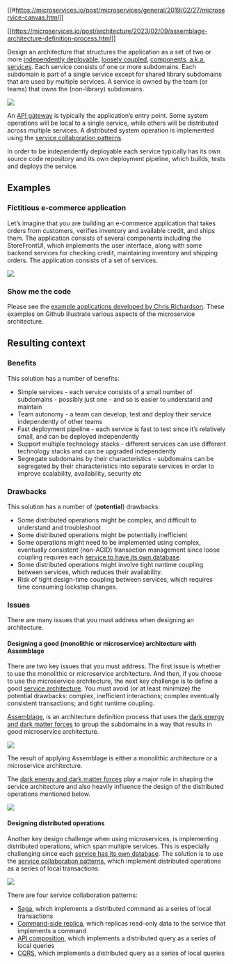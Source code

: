 [[#https://microservices.io/post/microservices/general/2019/02/27/microservice-canvas.html]]

[[https://microservices.io/post/architecture/2023/02/09/assemblage-architecture-definition-process.html]]

Design an architecture that structures the application as a set of two or more [independently deployable](https://microservices.io/post/architecture/2022/05/04/microservice-architecture-essentials-deployability.html), [loosely coupled](https://microservices.io/post/architecture/2023/03/28/microservice-architecture-essentials-loose-coupling.html), [components, a.k.a. services](https://microservices.io/post/microservices/general/2019/02/16/whats-a-service-part-1.html). Each service consists of one or more subdomains. Each subdomain is part of a single service except for shared library subdomains that are used by multiple services. A service is owned by the team (or teams) that owns the (non-library) subdomains.

![](https://microservices.io/i/posts/microservices-teams-subdomains.png)

An [API gateway](https://microservices.io/patterns/apigateway.html) is typically the application’s entry point. Some system operations will be local to a single service, while others will be distributed across multiple services. A distributed system operation is implemented using the [service collaboration patterns](https://microservices.io/post/patterns/2023/07/29/service-collaboration-patterns.html).

In order to be independently deployable each service typically has its own source code repository and its own deployment pipeline, which builds, tests and deploys the service.

## Examples

### Fictitious e-commerce application

Let’s imagine that you are building an e-commerce application that takes orders from customers, verifies inventory and available credit, and ships them. The application consists of several components including the StoreFrontUI, which implements the user interface, along with some backend services for checking credit, maintaining inventory and shipping orders. The application consists of a set of services.

![](https://microservices.io/i/Microservice_Architecture.png)


### Show me the code

Please see the [example applications developed by Chris Richardson](http://eventuate.io/exampleapps.html). These examples on Github illustrate various aspects of the microservice architecture.


## Resulting context

### Benefits

This solution has a number of benefits:

- Simple services - each service consists of a small number of subdomains - possibly just one - and so is easier to understand and maintain
- Team autonomy - a team can develop, test and deploy their service independently of other teams
- Fast deployment pipeline - each service is fast to test since it’s relatively small, and can be deployed independently
- Support multiple technology stacks - different services can use different technology stacks and can be upgraded independently
- Segregate subdomains by their characteristics - subdomains can be segregated by their characteristics into separate services in order to improve scalability, availability, security etc

### Drawbacks

This solution has a number of (**potential**) drawbacks:

- Some distributed operations might be complex, and difficult to understand and troubleshoot
- Some distributed operations might be potentially inefficient
- Some operations might need to be implemented using complex, eventually consistent (non-ACID) transaction management since loose coupling requires each [service to have its own database](https://microservices.io/patterns/data/database-per-service.html).
- Some distributed operations might involve tight runtime coupling between services, which reduces their availability.
- Risk of tight design-time coupling between services, which requires time consuming lockstep changes.

### Issues

There are many issues that you must address when designing an architecture.
#### Designing a good (monolithic or microservice) architecture with Assemblage

There are two key issues that you must address. The first issue is whether to use the monolithic or microservice architecture. And then, if you choose to use the microservice architecture, the next key challenge is to define a good [service architecture](https://microservices.io/post/architecture/2023/09/19/assemblage-part-3-whats-a-service-architecture.html). You must avoid (or at least minimize) the potential drawbacks: complex, inefficient interactions; complex eventually consistent transactions; and tight runtime coupling.

[Assemblage](https://microservices.io/post/architecture/2023/02/09/assemblage-architecture-definition-process.html), is an architecture definition process that uses the [dark energy and dark matter forces](https://microservices.io/post/architecture/2023/03/26/dark-energy-dark-matter-force-descriptions.html) to group the subdomains in a way that results in good microservice architecture.

[![](https://microservices.io/i/posts/assemblage-overview/Defining_Microservice_Architecture_V2.png)](https://microservices.io/post/architecture/2023/02/09/assemblage-architecture-definition-process.html)

The result of applying Assemblage is either a monolithic architecture or a microservice architecture.

The [dark energy and dark matter forces](https://microservices.io/post/architecture/2023/03/26/dark-energy-dark-matter-force-descriptions.html) play a major role in shaping the service architecture and also heavily influence the design of the distributed operations mentioned below.

[![](https://microservices.io/i/posts/dark-energy-dark-matter/Dark_Energy_Dark_Matter_overview.png)](https://microservices.io/post/architecture/2023/03/26/dark-energy-dark-matter-force-descriptions.html)

#### Designing distributed operations

Another key design challenge when using microservices, is implementing distributed operations, which span multiple services. This is especially challenging since each [service has its own database](https://microservices.io/patterns/data/database-per-service.html). The solution is to use the [service collaboration patterns](https://microservices.io/post/patterns/2023/07/29/service-collaboration-patterns.html), which implement distributed operations as a series of local transactions:

[![](https://microservices.io/i/patterns/data/service-collaboration-patterns.png)](https://microservices.io/post/patterns/2023/07/29/service-collaboration-patterns.html)

There are four service collaboration patterns:

- [Saga](https://microservices.io/patterns/data/saga.html), which implements a distributed command as a series of local transactions
- [Command-side replica](https://microservices.io/patterns/data/cqrs.html), which replicas read-only data to the service that implements a command
- [API composition](https://microservices.io/patterns/data/api-composition.html), which implements a distributed query as a series of local queries
- [CQRS](https://microservices.io/patterns/data/cqrs.html), which implements a distributed query as a series of local queries

